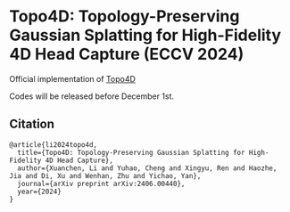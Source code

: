 # Topo4D: Topology-Preserving Gaussian Splatting for High-Fidelity 4D Head Capture (ECCV 2024)

Official implementation of [Topo4D](https://xuanchenli.github.io/Topo4D/)

Codes will be released before December 1st.


## Citation	

```
@article{li2024topo4d,
  title={Topo4D: Topology-Preserving Gaussian Splatting for High-Fidelity 4D Head Capture},
  author={Xuanchen, Li and Yuhao, Cheng and Xingyu, Ren and Haozhe, Jia and Di, Xu and Wenhan, Zhu and Yichao, Yan},
  journal={arXiv preprint arXiv:2406.00440},
  year={2024}
}
```

